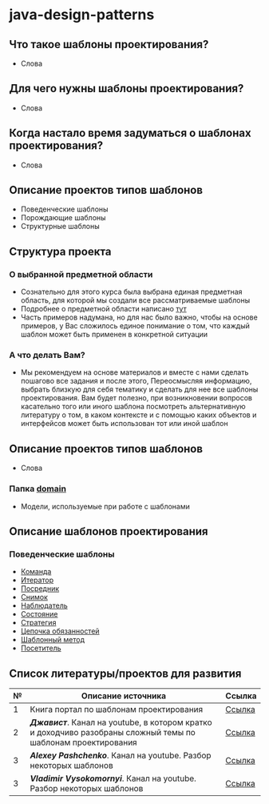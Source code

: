 # java-design-patterns

## Что такое шаблоны проектирования?

* Слова

## Для чего нужны шаблоны проектирования?

* Слова

## Когда настало время задуматься о шаблонах проектирования?

* Слова

## Описание проектов типов шаблонов

* Поведенческие шаблоны
* Порождающие шаблоны
* Структурные шаблоны

## Структура проекта

### О выбранной предметной области

* Сознательно для этого курса была выбрана единая предметная область,
  для которой мы создали все рассматриваемые шаблоны
* Подробнее о предметной области написано [тут](/src/main/java/org/nikitinia/domain/README.md)
* Часть примеров надумана, но для нас было важно, чтобы на основе примеров,
  у Вас сложилось единое понимание о том, что каждый шаблон может быть применен в конкретной ситуации

### А что делать Вам?

* Мы рекомендуем на основе материалов и вместе с нами сделать пошагово все задания и после этого,
  Переосмысляя информацию, выбрать близкую для себя тематику и сделать для нее все шаблоны проектирования.
  Вам будет полезно, при возникновении вопросов касательно того или иного шаблона посмотреть альтернативную литературу о
  том,
  в каком контексте и с помощью каких объектов и интерфейсов может быть использован тот или иной шаблон

## Описание проектов типов шаблонов

* Слова

### Папка [domain](src/main/java/org/nikitinia/domain)

* Модели, используемые при работе с шаблонами

## Описание шаблонов проектирования

### Поведенческие шаблоны

* [Команда](/src/main/java/org/nikitinia/patterns/behavior/command/README.md)
* [Итератор](/src/main/java/org/nikitinia/patterns/behavior/iterator/README.md)
* [Посредник](/src/main/java/org/nikitinia/patterns/behavior/mediator/README.md)
* [Снимок](/src/main/java/org/nikitinia/patterns/behavior/memento/README.md)
* [Наблюдатель](/src/main/java/org/nikitinia/patterns/behavior/observer/README.md)
* [Состояние](/src/main/java/org/nikitinia/patterns/behavior/state/README.md)
* [Стратегия](/src/main/java/org/nikitinia/patterns/behavior/strategy/README.md)
* [Цепочка обязанностей](/src/main/java/org/nikitinia/patterns/behavior/chainofresponsobility/README.md)
* [Шаблонный метод](/src/main/java/org/nikitinia/patterns/behavior/templatemethod/README.md)
* [Посетитель](/src/main/java/org/nikitinia/patterns/behavior/visitor/README.md)

## Список литературы/проектов для развития

| № | Описание источника                                                                                              | Ссылка                                                     |
|---|-----------------------------------------------------------------------------------------------------------------|------------------------------------------------------------|
| 1 | Книга портал по шаблонам проектирования                                                                         | [Ссылка](https://refactoring.guru)                         |
| 2 | ***Джавист***. Канал на youtube, в котором кратко и доходчиво разобраны сложный темы по шаблонам проектирования | [Ссылка](https://www.youtube.com/@javistt/videos)          |
| 3 | ***Alexey Pashchenko***. Канал на youtube. Разбор некоторых шаблонов                                            | [Ссылка](https://www.youtube.com/@alexeypashchenko/videos) |
| 3 | ***Vladimir Vysokomornyi***. Канал на youtube. Разбор некоторых шаблонов                                        | [Ссылка](https://www.youtube.com/@programm4you)            |